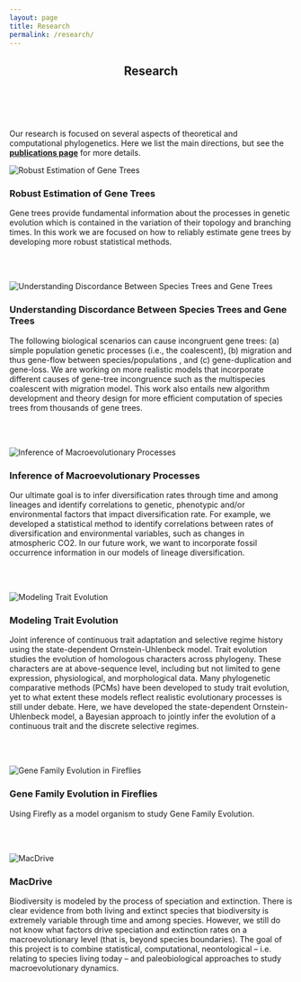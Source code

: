 ```yaml
---
layout: page
title: Research
permalink: /research/
---
```



<header class="page-header">
  <h2 class="page-title">Research</h2>
  <br>
</header>


<div class="center">

<p class="intro-text">
  Our research is focused on several aspects of theoretical and computational phylogenetics. Here we list the main directions, but see the <a href="/publications" target="_blank"><strong>publications page</strong></a> for more details.
</p>

<div class="projects-container">

  <!-- Section 1 -->
  <div class="project">
    <img class="project-image floatleft" src="/assets/images/Figure_1_v2.png" alt="Robust Estimation of Gene Trees">
    <div class="project-content">
        <h3>Robust Estimation of Gene Trees</h3>
        <p class="project-description">
            Gene trees provide fundamental information about the processes in genetic evolution which is contained in the variation of their topology and branching times.
            In this work we are focused on how to reliably estimate gene trees by developing more robust statistical methods.
        </p>
    </div>
  </div>

  <br><br>

  <!-- Section 2 -->
  <div class="project">
    <img class="project-image floatright" src="/assets/images/Figure_2_v2.png" alt="Understanding Discordance Between Species Trees and Gene Trees">
    <div class="project-content">
        <h3>Understanding Discordance Between Species Trees and Gene Trees</h3>
        <p class="project-description">
            The following biological scenarios can cause incongruent gene trees: (a) simple population genetic processes (i.e., the coalescent), (b) migration and thus gene-flow between species/populations , and (c) gene-duplication and gene-loss.
            We are working on more realistic models that incorporate different causes of gene-tree incongruence such as the multispecies coalescent with migration model.
            This work also entails new algorithm development and theory design for more efficient computation of species trees from thousands of gene trees.
        </p>
    </div>
  </div>

  <br><br>

  <!-- Section 3 -->
  <div class="project">
    <img class="project-image floatleft" src="/assets/images/Figure_4.png" alt="Inference of Macroevolutionary Processes">
    <div class="project-content">
        <h3>Inference of Macroevolutionary Processes</h3>
        <p class="project-description">
            Our ultimate goal is to infer diversification rates through time and among lineages and identify correlations to genetic, phenotypic and/or environmental factors that impact diversification rate.
            For example, we developed a statistical method to identify correlations between rates of diversification and environmental variables, such as changes in atmospheric CO2.
            In our future work, we want to incorporate fossil occurrence information in our models of lineage diversification.
        </p>
    </div>
  </div>

  <br><br>

  <!-- Section 4 -->
  <div class="project">
    <img class="project-image floatright" src="/assets/images/trait_evolution_placeholder.jpg" alt="Modeling Trait Evolution">
    <div class="project-content">
        <h3>Modeling Trait Evolution</h3>
        <p class="project-description">
            Joint inference of continuous trait adaptation and selective regime history using the state-dependent Ornstein-Uhlenbeck model.
            Trait evolution studies the evolution of homologous characters across phylogeny. These characters are at above-sequence level, including but not limited to gene expression, physiological, and morphological data.
            Many phylogenetic comparative methods (PCMs) have been developed to study trait evolution, yet to what extent these models reflect realistic evolutionary processes is still under debate.
            Here, we have developed the state-dependent Ornstein-Uhlenbeck model, a Bayesian approach to jointly infer the evolution of a continuous trait and the discrete selective regimes.
        </p>
    </div>
  </div>

  <br><br>

  <!-- Section 5 -->
  <div class="project">
    <img class="project-image floatleft" src="/assets/images/gene_family_placeholder.jpg" alt="Gene Family Evolution in Fireflies">
    <div class="project-content">
        <h3>Gene Family Evolution in Fireflies</h3>
        <p class="project-description">
            Using Firefly as a model organism to study Gene Family Evolution.
        </p>
    </div>
  </div>

  <br><br>

  <!-- Section 6 -->
  <div class="project">
    <img class="project-image floatright" src="/assets/images/MacDrive.png" alt="MacDrive">
    <div class="project-content">
        <h3>MacDrive</h3>
        <p class="project-description">
            Biodiversity is modeled by the process of speciation and extinction. There is clear evidence from both living and extinct species that biodiversity is extremely variable through time and among species.
            However, we still do not know what factors drive speciation and extinction rates on a macroevolutionary level (that is, beyond species boundaries).
            The goal of this project is to combine statistical, computational, neontological – i.e. relating to species living today – and paleobiological approaches to study macroevolutionary dynamics.
        </p>
    </div>
  </div>

</div>

</div>
